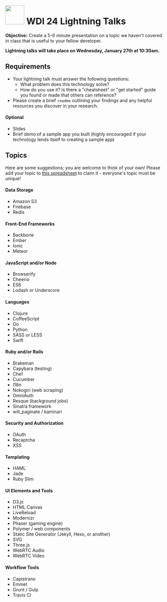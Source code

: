 # <img src="https://cloud.githubusercontent.com/assets/7833470/10899314/63829980-8188-11e5-8cdd-4ded5bcb6e36.png" height="60"> WDI 24 Lightning Talks

**Objective:** Create a 5-6 minute presentation on a topic we haven't covered in class that is useful to your fellow developer.

**Lightning talks will take place on Wednesday, January 27th at 10:30am.**

## Requirements

* Your lightning talk must answer the following questions:
  * What problem does this technology solve?
  * How do you use it? Is there a "cheatsheet" or "get started" guide you found or made that others can reference?
* Please create a brief `readme` outlining your findings and any helpful resources you discover in your research.

#### Optional

  * Slides
  * Brief demo of a sample app you built (highly encouraged if your technology lends itself to creating a sample app)

## Topics

Here are some suggestions; you are welcome to think of your own! Please add your topic to <a href="https://docs.google.com/spreadsheets/d/1iN34ABiakfNUvpzZ-F2QRX7E05bprOo92lfRkl9BpP0/edit?usp=sharing" target="_blank">this spreadsheet</a> to claim it - everyone's topic must be unique!

#### Data Storage

* Amazon S3
* Firebase
* Redis

#### Front-End Frameworks

* Backbone
* Ember
* Ionic
* Meteor

#### JavaScript and/or Node

* Browserify
* Cheerio
* ES6
* Lodash or Underscore

#### Languages

* Clojure
* CoffeeScript
* Go
* Python
* SASS or LESS
* Swift

#### Ruby and/or Rails

* Brakeman
* Capybara (testing)
* Chef
* Cucumber
* I18n
* Nokogiri (web scraping)
* OmniAuth
* Resque (background jobs)
* Sinatra framework
* will_paginate / kaminari

#### Security and Authorization

* OAuth
* Recaptcha
* XSS

#### Templating

* HAML
* Jade
* Ruby Slim

#### UI Elements and Tools

* D3.js
* HTML Canvas
* LiveReload
* Modernizr
* Phaser (gaming engine)
* Polymer / web components
* Static Site Generator (Jekyll, Hexo, or another)
* SVG
* Three.js
* WebRTC Audio
* WebRTC Video

#### Workflow Tools

* Capistrano
* Emmet
* Grunt / Gulp
* Travis CI
